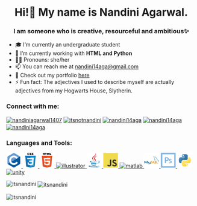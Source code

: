 <h1 align="center">Hi!👋 My name is Nandini Agarwal.</h1>
<h3 align="center">I am someone who is creative, resourceful and ambitious✨</h3>

- 🎓 I’m currently an undergraduate student
- 🌱 I’m currently working with **HTML and Python**
- 👨‍💻 Pronouns: she/her
- 📫 You can reach me at nandini14aga@gmail.com
- 📄 Check out my portfolio [here](https://nandini14aga.wixsite.com/portfolio)
- ⚡ Fun fact: The adjectives I used to describe myself are actually adjectives from my Hogwarts House, Slytherin.

<h3 align="left">Connect with me:</h3>
<p align="left">
<a href="https://linkedin.com/in/nandiniagarwal1407" target="blank"><img align="center" src="https://raw.githubusercontent.com/rahuldkjain/github-profile-readme-generator/master/src/images/icons/Social/linked-in-alt.svg" alt="nandiniagarwal1407" height="30" width="40" /></a>
<a href="https://instagram.com/itsnotnandini" target="blank"><img align="center" src="https://raw.githubusercontent.com/rahuldkjain/github-profile-readme-generator/master/src/images/icons/Social/instagram.svg" alt="itsnotnandini" height="30" width="40" /></a>
<a href="https://www.codechef.com/users/nandini14aga" target="blank"><img align="center" src="https://cdn.jsdelivr.net/npm/simple-icons@3.1.0/icons/codechef.svg" alt="nandini14aga" height="30" width="40" /></a>
<a href="https://www.hackerrank.com/nandini14aga" target="blank"><img align="center" src="https://raw.githubusercontent.com/rahuldkjain/github-profile-readme-generator/master/src/images/icons/Social/hackerrank.svg" alt="nandini14aga" height="30" width="40" /></a>
<a href="https://www.leetcode.com/nandini14aga" target="blank"><img align="center" src="https://raw.githubusercontent.com/rahuldkjain/github-profile-readme-generator/master/src/images/icons/Social/leet-code.svg" alt="nandini14aga" height="30" width="40" /></a>
</p>

<h3 align="left">Languages and Tools:</h3>
<p align="left"> <a href="https://www.cprogramming.com/" target="_blank" rel="noreferrer"> <img src="https://raw.githubusercontent.com/devicons/devicon/master/icons/c/c-original.svg" alt="c" width="40" height="40"/> </a> <a href="https://www.w3schools.com/css/" target="_blank" rel="noreferrer"> <img src="https://raw.githubusercontent.com/devicons/devicon/master/icons/css3/css3-original-wordmark.svg" alt="css3" width="40" height="40"/> </a> <a href="https://www.w3.org/html/" target="_blank" rel="noreferrer"> <img src="https://raw.githubusercontent.com/devicons/devicon/master/icons/html5/html5-original-wordmark.svg" alt="html5" width="40" height="40"/> </a> <a href="https://www.adobe.com/in/products/illustrator.html" target="_blank" rel="noreferrer"> <img src="https://www.vectorlogo.zone/logos/adobe_illustrator/adobe_illustrator-icon.svg" alt="illustrator" width="40" height="40"/> </a> <a href="https://www.java.com" target="_blank" rel="noreferrer"> <img src="https://raw.githubusercontent.com/devicons/devicon/master/icons/java/java-original.svg" alt="java" width="40" height="40"/> </a> <a href="https://developer.mozilla.org/en-US/docs/Web/JavaScript" target="_blank" rel="noreferrer"> <img src="https://raw.githubusercontent.com/devicons/devicon/master/icons/javascript/javascript-original.svg" alt="javascript" width="40" height="40"/> </a> <a href="https://www.mathworks.com/" target="_blank" rel="noreferrer"> <img src="https://upload.wikimedia.org/wikipedia/commons/2/21/Matlab_Logo.png" alt="matlab" width="40" height="40"/> </a> <a href="https://www.mysql.com/" target="_blank" rel="noreferrer"> <img src="https://raw.githubusercontent.com/devicons/devicon/master/icons/mysql/mysql-original-wordmark.svg" alt="mysql" width="40" height="40"/> </a> <a href="https://www.photoshop.com/en" target="_blank" rel="noreferrer"> <img src="https://raw.githubusercontent.com/devicons/devicon/master/icons/photoshop/photoshop-line.svg" alt="photoshop" width="40" height="40"/> </a> <a href="https://www.python.org" target="_blank" rel="noreferrer"> <img src="https://raw.githubusercontent.com/devicons/devicon/master/icons/python/python-original.svg" alt="python" width="40" height="40"/> </a> <a href="https://unity.com/" target="_blank" rel="noreferrer"> <img src="https://www.vectorlogo.zone/logos/unity3d/unity3d-icon.svg" alt="unity" width="40" height="40"/> </a> </p>

<p><img align="left" src="https://github-readme-stats.vercel.app/api/top-langs?username=itsnandini&show_icons=true&locale=en&layout=compact" alt="itsnandini" /></p>

<p>&nbsp;<img align="center" src="https://github-readme-stats.vercel.app/api?username=itsnandini&show_icons=true&locale=en" alt="itsnandini" /></p>

<p><img align="center" src="https://github-readme-streak-stats.herokuapp.com/?user=itsnandini&" alt="itsnandini" /></p>
